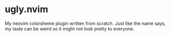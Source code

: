 # ugly.nvim

My neovim colorsheme plugin written from scratch. Just like the name says, my taste can be weird so it might not look pretty to everyone.
